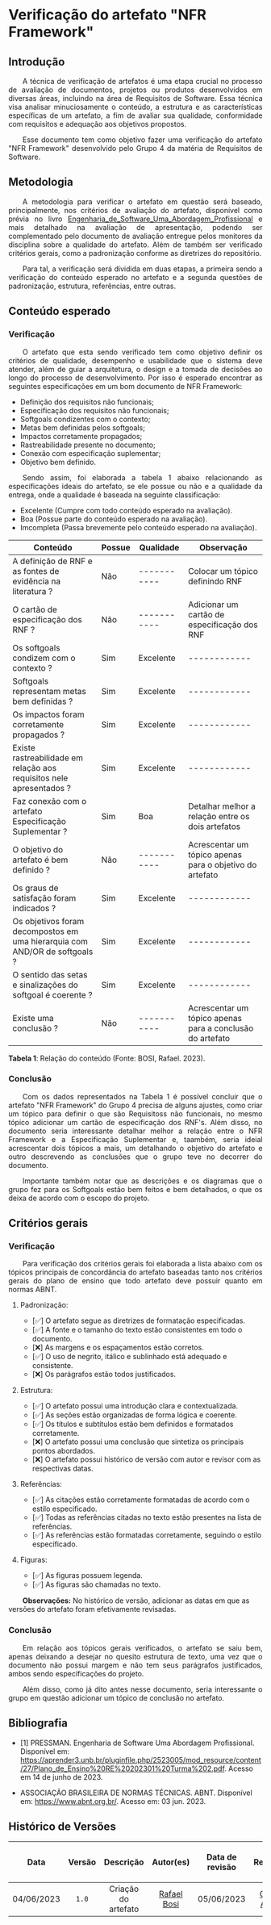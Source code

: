 <div class="body">

# Verificação do artefato "NFR Framework"

## Introdução

<div align="justify">

&emsp;&emsp;A técnica de verificação de artefatos é uma etapa crucial no processo de avaliação de documentos, projetos ou produtos desenvolvidos em diversas áreas, incluindo na área de Requisitos de Software. Essa técnica visa analisar minuciosamente o conteúdo, a estrutura e as características específicas de um artefato, a fim de avaliar sua qualidade, conformidade com requisitos e adequação aos objetivos propostos.

&emsp;&emsp;Esse documento tem como objetivo fazer uma verificação do artefato "NFR Framework" desenvolvido pelo Grupo 4 da matéria de Requisitos de Software.

</div>

## Metodologia

<div align="justify">

&emsp;&emsp;A metodologia para verificar o artefato em questão será baseado, principalmente, nos critérios de avaliação do artefato, disponível como prévia no livro [Engenharia_de_Software_Uma_Abordagem_Profissional](https://aprender3.unb.br/pluginfile.php/2523118/mod_resource/content/3/Engenharia_de_Software_Uma_Abordagem_Pro.pdf) e mais detalhado na avaliação de apresentação, podendo ser complementado pelo documento de avaliação entregue pelos monitores da disciplina sobre a qualidade do artefato. Além de também ser verificado critérios gerais, como a padronização conforme as diretrizes do repositório.

&emsp;&emsp;Para tal, a verificação será dividida em duas etapas, a primeira sendo a verificação do conteúdo esperado no artefato e a segunda questões de padronização, estrutura, referências, entre outras.

</div>

## Conteúdo esperado

### Verificação

<div align="justify">

&emsp;&emsp;O artefato que esta sendo verificado tem como objetivo definir os critérios de qualidade, desempenho e usabilidade que o sistema deve atender, além de guiar a arquitetura, o design e a tomada de decisões ao longo do processo de desenvolvimento. Por isso é esperado encontrar as seguintes especificações em um bom documento de NFR Framework:
- Definição dos requisitos não funcionais;
- Especificação dos requisitos não funcionais;
- Softgoals condizentes com o contexto;
- Metas bem definidas pelos softgoals;
- Impactos corretamente propagados;
- Rastreabilidade presente no documento;
- Conexão com especificação suplementar;
- Objetivo bem definido.

&emsp;&emsp;Sendo assim, foi elaborada a tabela 1 abaixo relacionando as especificações ideais do artefato, se ele possue ou não e a qualidade da entrega, onde a qualidade é baseada na seguinte classificação:

- Excelente (Cumpre com todo conteúdo esperado na avaliação).
- Boa (Possue parte do conteúdo esperado na avaliação).
- Imcompleta (Passa brevemente pelo conteúdo esperado na avaliação).

</div>

| Conteúdo | Possue | Qualidade | Observação |
| - | - | - | - |
| A definição de RNF e as fontes de evidência na literatura ? | Não | ----------- | Colocar um tópico definindo RNF |
| O cartão de especificação dos RNF ? | Não | ----------- | Adicionar um cartão de especificação dos RNF |
| Os softgoals condizem com o contexto ? | Sim | Excelente | ------------ |
| Softgoals representam metas bem definidas ? | Sim | Excelente | ------------ |
| Os impactos foram corretamente propagados ? | Sim | Excelente | ------------ |
| Existe rastreabilidade em relação aos requisitos nele apresentados ? | Sim | Excelente | ------------ |
| Faz conexão com o artefato Especificação Suplementar ? | Sim | Boa | Detalhar melhor a relação entre os dois artefatos |
| O objetivo do artefato é bem definido ? | Não | ----------- | Acrescentar um tópico apenas para o objetivo do artefato |
| Os graus de satisfação foram indicados ? | Sim | Excelente | ------------ |
| Os objetivos foram decompostos em uma hierarquia com AND/OR de softgoals ? | Sim | Excelente | ------------ |
| O sentido das setas e sinalizações do softgoal é coerente ? | Sim | Excelente | ------------ |
| Existe uma conclusão ? | Não | ----------- | Acrescentar um tópico apenas para a conclusão do artefato |

<b>Tabela 1</b>: Relação do conteúdo (Fonte: BOSI, Rafael. 2023).

### Conclusão

<div align="justify">

&emsp;&emsp;Com os dados representados na Tabela 1 é possível concluir que o artefato "NFR Framework" do Grupo 4 precisa de alguns ajustes, como criar um tópico para definir o que são Requisitoss não funcionais, no mesmo tópico adicionar um cartão de especificação dos RNF's. Além disso, no documento seria interessante detalhar melhor a relação entre o NFR Framework e a Especificação Suplementar e, taambém, seria ideial acrescentar dois tópicos a mais, um detalhando o objetivo do artefato e outro descrevendo as conclusões que o grupo teve no decorrer do documento.

&emsp;&emsp;Importante também notar que as descrições e os diagramas que o grupo fez para os Softgoals estão bem feitos e bem detalhados, o que os deixa de acordo com o escopo do projeto.

</div>

## Critérios gerais

### Verificação

<div align="justify">

&emsp;&emsp;Para verificação dos critérios gerais foi elaborada a lista abaixo com os tópicos principais de concordância do artefato baseadas tanto nos critérios gerais do plano de ensino que todo artefato deve possuir quanto em normas ABNT.

</div>

1. Padronização:
   - [✅] O artefato segue as diretrizes de formatação especificadas.
   - [✅] A fonte e o tamanho do texto estão consistentes em todo o documento.
   - [❌] As margens e os espaçamentos estão corretos.
   - [✅] O uso de negrito, itálico e sublinhado está adequado e consistente.
   - [❌] Os parágrafos estão todos justificados.

2. Estrutura:
   - [✅] O artefato possui uma introdução clara e contextualizada.
   - [✅] As seções estão organizadas de forma lógica e coerente.
   - [✅] Os títulos e subtítulos estão bem definidos e formatados corretamente.
   - [❌] O artefato possui uma conclusão que sintetiza os principais pontos abordados.
   - [❌] O artefato possui histórico de versão com autor e revisor com as respectivas datas.

3. Referências:
   - [✅] As citações estão corretamente formatadas de acordo com o estilo especificado.
   - [✅] Todas as referências citadas no texto estão presentes na lista de referências.
   - [✅] As referências estão formatadas corretamente, seguindo o estilo especificado.

4. Figuras:
   - [✅] As figuras possuem legenda.
   - [✅] As figuras são chamadas no texto.

&emsp;&emsp;<b>Observações:</b> No histórico de versão, adicionar as datas em que as versões do artefato foram efetivamente revisadas.

### Conclusão

<div align="justify">

&emsp;&emsp;Em relação aos tópicos gerais verificados, o artefato se saiu bem, apenas deixando a desejar no quesito estrutura de texto, uma vez que o documento não possui margem e não tem seus parágrafos justificados, ambos sendo especificações do projeto.

&emsp;&emsp;Além disso, como já dito antes nesse documento, seria interessante o grupo em questão adicionar um tópico de conclusão no artefato.

</div>

## Bibliografia

- [1] PRESSMAN. Engenharia de Software Uma Abordagem Profissional. Disponível em: https://aprender3.unb.br/pluginfile.php/2523005/mod_resource/content/27/Plano_de_Ensino%20RE%20202301%20Turma%202.pdf. Acesso em 14 de junho de 2023.

- ASSOCIAÇÃO BRASILEIRA DE NORMAS TÉCNICAS. ABNT. Disponível em: <https://www.abnt.org.br/>. Acesso em: 03 jun. 2023.


## Histórico de Versões

| <p align="center">Data</p> | <p align="center">Versão</p> | <p align="center">Descrição</p> | <p align="center">Autor(es)</p> | <p align="center">Data de revisão</p> | <p align="center">Revisor(es)</p> |
| :-: | :-: | :-: | :-: | :-: | :-: |
| 04/06/2023 | `1.0` | Criação do artefato | [Rafael Bosi](https://github.com/strangeunit28) | 05/06/2023 | [Giovanni Alvissus](https://github.com/giovanni1106) |

</div>
